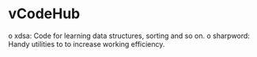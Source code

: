 # vCodeHub
o xdsa:		Code for learning data structures, sorting and so on.
o sharpword:	Handy utilities to to increase working efficiency.
